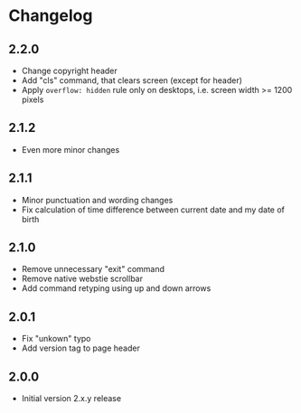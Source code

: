 # Changelog

## 2.2.0

- Change copyright header
- Add "cls" command, that clears screen (except for header)
- Apply `overflow: hidden` rule only on desktops, i.e. screen width >= 1200 pixels

## 2.1.2

- Even more minor changes

## 2.1.1

- Minor punctuation and wording changes
- Fix calculation of time difference between current date and my date of birth

## 2.1.0

- Remove unnecessary "exit" command
- Remove native webstie scrollbar
- Add command retyping using up and down arrows

## 2.0.1

- Fix "unkown" typo
- Add version tag to page header

## 2.0.0

- Initial version 2.x.y release
